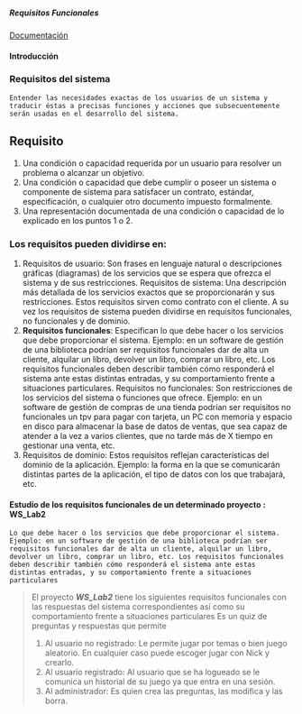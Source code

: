 ##### Requisitos Funcionales
[Documentación](https://es.wikiversity.org/wiki/Ingenier%C3%ADa_de_requisitos_software)

#### Introducción 
### Requisitos del sistema
~~~
Entender las necesidades exactas de los usuarios de un sistema y traducir éstas a precisas funciones y acciones que subsecuentemente serán usadas en el desarrollo del sistema.
~~~
## Requisito
1. Una condición o capacidad requerida por un usuario para resolver un problema o alcanzar un objetivo.
2. Una condición o capacidad que debe cumplir o poseer un sistema o componente de sistema para satisfacer un contrato, estándar, especificación, o cualquier otro documento impuesto formalmente.
3. Una representación documentada de una condición o capacidad de lo explicado en los puntos 1 o 2.

### Los requisitos pueden dividirse en:

1. Requisitos de usuario: Son frases en lenguaje natural o descripciones gráficas (diagramas) de los servicios que se espera que ofrezca el sistema y de sus restricciones.
Requisitos de sistema: Una descripción más detallada de los servicios exactos que se proporcionarán y sus restricciones. Estos requisitos sirven como contrato con el cliente. A su vez los requisitos de sistema pueden dividirse en requisitos funcionales, no funcionales y de dominio.
2. **Requisitos funcionales**: Especifican lo que debe hacer o los servicios que debe proporcionar el sistema. Ejemplo: en un software de gestión de una biblioteca podrían ser requisitos funcionales dar de alta un cliente, alquilar un libro, devolver un libro, comprar un libro, etc. Los requisitos funcionales deben describir también cómo responderá el sistema ante estas distintas entradas, y su comportamiento frente a situaciones particulares.
Requisitos no funcionales: Son restricciones de los servicios del sistema o funciones que ofrece. Ejemplo: en un software de gestión de compras de una tienda podrían ser requisitos no funcionales un tpv para pagar con tarjeta, un PC con memoria y espacio en disco para almacenar la base de datos de ventas, que sea capaz de atender a la vez a varios clientes, que no tarde más de X tiempo en gestionar una venta, etc.
3. Requisitos de dominio: Estos requisitos reflejan características del dominio de la aplicación. Ejemplo: la forma en la que se comunicarán distintas partes de la aplicación, el tipo de datos con los que trabajará, etc.

#### Estudio de los requisitos funcionales de un determinado proyecto : WS_Lab2
~~~
Lo que debe hacer o los servicios que debe proporcionar el sistema. 
Ejemplo: en un software de gestión de una biblioteca podrían ser requisitos funcionales dar de alta un cliente, alquilar un libro, devolver un libro, comprar un libro, etc. Los requisitos funcionales deben describir también cómo responderá el sistema ante estas distintas entradas, y su comportamiento frente a situaciones particulares
~~~
> El proyecto ***WS_Lab2*** tiene los siguientes requisitos funcionales con las respuestas del sistema correspondientes así como su comportamiento frente a situaciones particulares
> Es un quiz de preguntas y respuestas que permite 
> 1. Al usuario no registrado: 
Le permite jugar por temas o bien juego aleatorio.
En cualquier caso puede escoger jugar con Nick y crearlo.
> 2. Al usuario registrado:
Al usuario que se ha logueado se le comunica un historial de su juego ya que entra en una sesión.
> 3. Al administrador:
Es quien crea las preguntas, las modifica y las borra.
